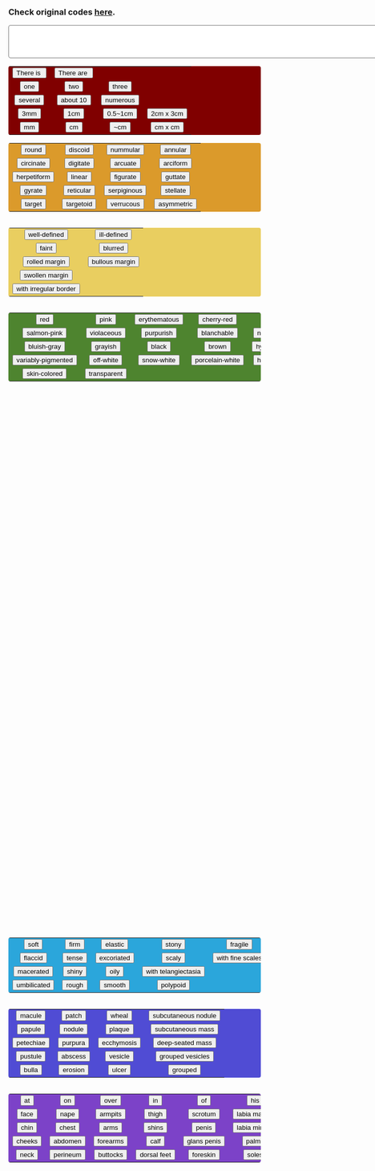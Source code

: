 <head><style>
    #display {
      background-color: white;
      align: center;
      border-radius: 4px;
      padding-right: 10px;
    }
    #basic {
      background-color: maroon;
      text-align: center;
      border-radius: 4px;
      padding-right: 10px;    
      float: left;
    }
    #shape {
      background-color: #DB9A2B;
      text-align: center;
      border-radius: 4px;
      padding-right: 10px; 
    }
    #margin {
      background-color: #E9CE60;
      text-align: center;
      border-radius: 4px;
      padding-right: 10px; 
      float: left;
    }
    #color {
      background-color: #4E842F;
      text-align: center;
      border-radius: 4px;
      padding-right: 10px; 
      float: left;
    }
    #character {
      background-color: #2BA6DB;
      text-align: center;
      border-radius: 4px;
      padding-right: 10px; 
    }
    #body {
      background-color: #504CD4;
      text-align: center;
      border-radius: 4px;
      padding-right: 10px; 
      float: left;
    }
    #bodypart{
      background-color: #7C42C8;
      text-align: center;
      border-radius: 4px;
      padding-right: 10px;
      float: left;
    }
    #modifiers {
      background-color: #C1BCC8;
      text-align: center;
      border-radius: 4px;
      padding-right: 10px; 
    }
    #clear {
      background-color: pink;
      text-align: center;
      border-radius: 4px;
      padding-right: 10px;
    }
   </style>
   </head>
   	  <h3>Check original codes <a href="https://github.com/jrchang612/Cutaneous-findings-generator/blob/master/Cutaneous%20findings%20generator.html">here</a>.</h3>
      <form name="CFgenerator">
      <textarea rows="4" cols="100" name="display" id="display"></textarea>
         <table id ="basic">
            <tr>
               <td><input type="button" name="is" value="There is " onclick="CFgenerator.display.value += 'There is '"></td>
               <td><input type="button" name="are" value="There are " onclick="CFgenerator.display.value += 'There are '"></td>
            </tr>
            <tr>
               <td><input type="button" name="one" value="one" onclick="CFgenerator.display.value += 'one '"></td>
               <td><input type="button" name="two" value="two" onclick="CFgenerator.display.value += 'two '"></td>
               <td><input type="button" name="three" value="three" onclick="CFgenerator.display.value += 'three '"></td>
            </tr>
            <tr>
               <td><input type="button" name="several" value="several" onclick="CFgenerator.display.value += 'several '"></td>
               <td><input type="button" name="about 10" value="about 10" onclick="CFgenerator.display.value += 'about 10 '"></td>
               <td><input type="button" name="numerous" value="numerous" onclick="CFgenerator.display.value += 'numerous '"></td>
            </tr>
            <tr>
               <td><input type="button" name="3mm" value="3mm" onclick="CFgenerator.display.value += '3mm, '"></td>
               <td><input type="button" name="1cm" value="1cm" onclick="CFgenerator.display.value += '1cm, '"></td>
               <td><input type="button" name="0.5~1cm" value="0.5~1cm" onclick="CFgenerator.display.value += '0.5~1cm, '"></td>
               <td><input type="button" name="2cm x 3cm" value="2cm x 3cm" onclick="CFgenerator.display.value += '2cm x 3cm, '"></td>
            </tr>
            <tr>
               <td><input type="button" name="mm" value="mm" onclick="CFgenerator.display.value += 'mm, '"></td>
               <td><input type="button" name="cm" value="cm" onclick="CFgenerator.display.value += 'cm, '"></td>
               <td><input type="button" name="~cm" value="~cm" onclick="CFgenerator.display.value += '~cm, '"></td>
               <td><input type="button" name="cm x cm" value="cm x cm" onclick="CFgenerator.display.value += 'cm x cm, '"></td>
            </tr>
         </table>
         <table id="shape">
            <tr>
               <td><input type="button" name="round" value="round" onclick="CFgenerator.display.value += 'round, '"></td>
               <td><input type="button" name="discoid" value="discoid" onclick="CFgenerator.display.value += 'discoid, '"></td>
               <td><input type="button" name="nummular" value="nummular" onclick="CFgenerator.display.value += 'nummular, '"></td>
               <td><input type="button" name="annular" value="annular" onclick="CFgenerator.display.value += 'annular, '"></td>
            </tr>
            <tr>
               <td><input type="button" name="circinate" value="circinate" onclick="CFgenerator.display.value += 'circinate, '"></td>
               <td><input type="button" name="digitate" value="digitate" onclick="CFgenerator.display.value += 'digitate, '"></td>
               <td><input type="button" name="arcuate" value="arcuate" onclick="CFgenerator.display.value += 'arcuate, '"></td>
               <td><input type="button" name="arciform" value="arciform" onclick="CFgenerator.display.value += 'arciform, '"></td>   
            </tr>
            <tr>
               <td><input type="button" name="herpetiform" value="herpetiform" onclick="CFgenerator.display.value += 'herpetiform, '"></td>
               <td><input type="button" name="linear" value="linear" onclick="CFgenerator.display.value += 'linear, '"></td>
               <td><input type="button" name="figurate" value="figurate" onclick="CFgenerator.display.value += 'figurate, '"></td>
               <td><input type="button" name="guttate" value="guttate" onclick="CFgenerator.display.value += 'guttate, '"></td>
            </tr>
            <tr>
               <td><input type="button" name="gyrate" value="gyrate" onclick="CFgenerator.display.value += 'gyrate, '"></td>
               <td><input type="button" name="reticular" value="reticular" onclick="CFgenerator.display.value += 'reticular, '"></td>
               <td><input type="button" name="serpiginous" value="serpiginous" onclick="CFgenerator.display.value += 'serpiginous, '"></td>
               <td><input type="button" name="stellate" value="stellate" onclick="CFgenerator.display.value += 'stellate, '"></td>
            </tr>
            <tr>
               <td><input type="button" name="target" value="target" onclick="CFgenerator.display.value += 'target, '"></td>
               <td><input type="button" name="targetoid" value="targetoid" onclick="CFgenerator.display.value += 'targetoid, '"></td>
               <td><input type="button" name="verrucous" value="verrucous" onclick="CFgenerator.display.value += 'verrucous, '"></td>
               <td><input type="button" name="asymmetric" value="asymmetric" onclick="CFgenerator.display.value += 'asymmetric, '"></td>
            </table>
            <table id="margin">
            <tr>
               <td><input type="button" name="well-defined" value="well-defined" onclick="CFgenerator.display.value += 'well-defined, '"></td>
               <td><input type="button" name="ill-defined" value="ill-defined" onclick="CFgenerator.display.value += 'ill-defined, '"></td>
            </tr>
            <tr>
               <td><input type="button" name="faint" value="faint" onclick="CFgenerator.display.value += 'faint, '"></td>
               <td><input type="button" name="blurred" value="blurred" onclick="CFgenerator.display.value += 'blurred, '"></td>
            </tr>
            <tr>
               <td><input type="button" name="rolled margin" value="rolled margin" onclick="CFgenerator.display.value += 'rolled margin, '"></td>
               <td><input type="button" name="bullous margin" value="bullous margin" onclick="CFgenerator.display.value += 'bullous margin, '"></td>
            </tr>
            <tr>
               <td><input type="button" name="swollen margin" value="swollen margin" onclick="CFgenerator.display.value += 'swollen margin, '"></td>
            </tr>
            <tr>
               <td><input type="button" name="with irregular border" value="with irregular border" onclick="CFgenerator.display.value += 'with irregular border, '"></td>
            </tr>
         </table>
         <table id="color">
            <tr>
               <td><input type="button" name="red" value="red" onclick="CFgenerator.display.value += 'red '"></td>
               <td><input type="button" name="pink" value="pink" onclick="CFgenerator.display.value += 'pink '"></td>
               <td><input type="button" name="erythematous" value="erythematous" onclick="CFgenerator.display.value += 'erythematous '"></td>
               <td><input type="button" name="cherry-red" value="cherry-red" onclick="CFgenerator.display.value += 'cherry-red '"></td>
               <td><input type="button" name="port-wine" value="port-wine" onclick="CFgenerator.display.value += 'port-wine '"></td>
            </tr>
            <tr>
               <td><input type="button" name="salmon-pink" value="salmon-pink" onclick="CFgenerator.display.value += 'salmon-pink '"></td>
               <td><input type="button" name="violaceous" value="violaceous" onclick="CFgenerator.display.value += 'violaceous '"></td>
               <td><input type="button" name="purpurish" value="purpurish" onclick="CFgenerator.display.value += 'purpurish '"></td>
               <td><input type="button" name="blanchable" value="blanchable" onclick="CFgenerator.display.value += 'blanchable '"></td>
               <td><input type="button" name="non-blanchable" value="non-blanchable" onclick="CFgenerator.display.value += 'non-blanchable '"></td>
            </tr>
            <tr>
               <td><input type="button" name="bluish-gray" value="bluish-gray" onclick="CFgenerator.display.value += 'bluish-gray '"></td>
               <td><input type="button" name="grayish" value="grayish" onclick="CFgenerator.display.value += 'grayish '"></td>
               <td><input type="button" name="black" value="black" onclick="CFgenerator.display.value += 'black '"></td>
               <td><input type="button" name="brown" value="brown" onclick="CFgenerator.display.value += 'brown '"></td>
               <td><input type="button" name="hyperpigmented" value="hyperpigmented" onclick="CFgenerator.display.value += 'hyperpigmented '"></td>
            </tr>
            <tr>
               <td><input type="button" name="variably-pigmented" value="variably-pigmented" onclick="CFgenerator.display.value += 'variably-pigmented '"></td>
               <td><input type="button" name="off-white" value="off-white" onclick="CFgenerator.display.value += 'off-white '"></td>
               <td><input type="button" name="snow-white" value="snow-white" onclick="CFgenerator.display.value += 'snow-white '"></td>
               <td><input type="button" name="porcelain-white" value="porcelain-white" onclick="CFgenerator.display.value += 'porcelain-white '"></td>
               <td><input type="button" name="hypopigmented" value="hypopigmented" onclick="CFgenerator.display.value += 'hypopigmented '"></td>
            </tr>
            <tr>
               <td><input type="button" name="skin-colored" value="skin-colored" onclick="CFgenerator.display.value += 'skin-colored '"></td>
               <td><input type="button" name="transparent" value="transparent" onclick="CFgenerator.display.value += 'transparent '"></td>
            </tr>
         </table>
         <table id="character">
            <tr>
               <td><input type="button" name="soft" value="soft" onclick="CFgenerator.display.value += 'soft '"></td>
               <td><input type="button" name="firm" value="firm" onclick="CFgenerator.display.value += 'firm '"></td>
               <td><input type="button" name="elastic" value="elastic" onclick="CFgenerator.display.value += 'elastic '"></td>
               <td><input type="button" name="stony" value="stony" onclick="CFgenerator.display.value += 'stony '"></td>
               <td><input type="button" name="fragile" value="fragile" onclick="CFgenerator.display.value += 'fragile '"></td>
               <td><input type="button" name="fluctuant" value="fluctuant" onclick="CFgenerator.display.value += 'fluctuant '"></td>
            </tr>
            <tr>
               <td><input type="button" name="flaccid" value="flaccid" onclick="CFgenerator.display.value += 'flaccid '"></td>
               <td><input type="button" name="tense" value="tense" onclick="CFgenerator.display.value += 'tense '"></td>
               <td><input type="button" name="excoriated" value="excoriated" onclick="CFgenerator.display.value += 'excoriated '"></td>
               <td><input type="button" name="scaly" value="scaly" onclick="CFgenerator.display.value += 'scaly '"></td>
               <td><input type="button" name="with fine scales" value="with fine scales" onclick="CFgenerator.display.value += 'with fine scales '"></td>
               <td><input type="button" name="with peripheral scales" value="with peripheral scales" onclick="CFgenerator.display.value += 'with peripheral scales '"></td>   
            </tr>
            <tr>
               <td><input type="button" name="macerated" value="macerated" onclick="CFgenerator.display.value += 'macerated '"></td>
               
               <td><input type="button" name="ulcerated" value="ulcerated" onclick="CFgenerator.display.value += 'ulcerated '"></td>
               <td><input type="button" name="fissurized" value="fissurized" onclick="CFgenerator.display.value += 'fissurized '"></td>
               <td><input type="button" name="lichenified" value="lichenified" onclick="CFgenerator.display.value += 'lichenified '"></td>
               <td><input type="button" name="crusted" value="crusted" onclick="CFgenerator.display.value += 'crusted '"></td>
               <td><input type="button" name="with honey-colored crusts" value="with honey-colored crusts" onclick="CFgenerator.display.value += 'with honey-colored crusts '"></td>
            </tr>
            <tr>
               <td><input type="button" name="indurative" value="indurative" onclick="CFgenerator.display.value += 'indurative '"></td>
               <td><input type="button" name="infiltrative" value="infiltrative" onclick="CFgenerator.display.value += 'infiltrative '"></td>
               <td><input type="button" name="atrophic" value="atrophic" onclick="CFgenerator.display.value += 'atrophic '"></td>
<td><input type="button" name="shiny" value="shiny" onclick="CFgenerator.display.value += 'shiny '"></td>
<td><input type="button" name="oily" value="oily" onclick="CFgenerator.display.value += 'oily '"></td>
<td><input type="button" name="with telangiectasia" value="with telangiectasia" onclick="CFgenerator.display.value += 'with telangiectasia '"></td>   
</tr>
<tr>
<td><input type="button" name="umbilicated" value="umbilicated" onclick="CFgenerator.display.value += 'umbilicated '"></td>
<td><input type="button" name="rough" value="rough" onclick="CFgenerator.display.value += 'rough '"></td>
<td><input type="button" name="smooth" value="smooth" onclick="CFgenerator.display.value += 'smooth '"></td>
<td><input type="button" name="polypoid" value="polypoid" onclick="CFgenerator.display.value += 'polypoid '"></td>
</tr>
         </table>
         <table id="body">
            <tr>
               <td><input type="button" name="macule" value="macule" onclick="CFgenerator.display.value += 'macule '"></td>
               <td><input type="button" name="patch" value="patch" onclick="CFgenerator.display.value += 'patch '"></td>
               <td><input type="button" name="wheal" value="wheal" onclick="CFgenerator.display.value += 'wheal '"></td>
               <td><input type="button" name="subcutaneous nodule" value="subcutaneous nodule" onclick="CFgenerator.display.value += 'subcutaneous nodule '"></td>
            </tr>
            <tr>
               <td><input type="button" name="papule" value="papule" onclick="CFgenerator.display.value += 'papule '"></td>
               <td><input type="button" name="nodule" value="nodule" onclick="CFgenerator.display.value += 'nodule '"></td>
               <td><input type="button" name="plaque" value="plaque" onclick="CFgenerator.display.value += 'plaque '"></td>
               <td><input type="button" name="subcutaneous mass" value="subcutaneous mass" onclick="CFgenerator.display.value += 'subcutaneous mass '"></td>
            </tr>
            <tr>
               <td><input type="button" name="petechiae" value="petechiae" onclick="CFgenerator.display.value += 'petechiae '"></td>
               <td><input type="button" name="purpura" value="purpura" onclick="CFgenerator.display.value += 'purpura '"></td>
               <td><input type="button" name="ecchymosis" value="ecchymosis" onclick="CFgenerator.display.value += 'ecchymosis '"></td>
               <td><input type="button" name="deep-seated mass" value="deep-seated mass" onclick="CFgenerator.display.value += 'deep-seated mass '"></td>
            </tr>
            <tr>
               <td><input type="button" name="pustule" value="pustule" onclick="CFgenerator.display.value += 'pustule '"></td>
               <td><input type="button" name="abscess" value="abscess" onclick="CFgenerator.display.value += 'abscess '"></td>
               <td><input type="button" name="vesicle" value="vesicle" onclick="CFgenerator.display.value += 'vesicle '"></td>
               <td><input type="button" name="grouped vesicles" value="grouped vesicles" onclick="CFgenerator.display.value += 'grouped vesicles '"></td>
            </tr>
            <tr>
               <td><input type="button" name="bulla" value="bulla" onclick="CFgenerator.display.value += 'bulla '"></td>
               <td><input type="button" name="erosion" value="erosion" onclick="CFgenerator.display.value += 'erosion '"></td>
               <td><input type="button" name="ulcer" value="ulcer" onclick="CFgenerator.display.value += 'ulcer '"></td>
               <td><input type="button" name="grouped" value="grouped" onclick="CFgenerator.display.value += 'grouped '"></td>
            </tr>
         </table>
         <table id="bodypart">
            <tr>
               <td><input type="button" name="at" value="at" onclick="CFgenerator.display.value += 'at '"></td>
               <td><input type="button" name="on" value="on" onclick="CFgenerator.display.value += 'on '"></td>
               <td><input type="button" name="over" value="over" onclick="CFgenerator.display.value += 'over '"></td>
               <td><input type="button" name="in" value="in" onclick="CFgenerator.display.value += 'in '"></td>
               <td><input type="button" name="of" value="of" onclick="CFgenerator.display.value += 'of '"></td>
               <td><input type="button" name="his" value="his" onclick="CFgenerator.display.value += 'his '"></td>
               <td><input type="button" name="her" value="her" onclick="CFgenerator.display.value += 'her '"></td>
               <td><input type="button" name="left" value="left" onclick="CFgenerator.display.value += 'left '"></td>
            </tr>
            <tr>
               <td><input type="button" name="face" value="face" onclick="CFgenerator.display.value += 'face.'"></td>
               <td><input type="button" name="nape" value="nape" onclick="CFgenerator.display.value += 'nape.'"></td>
               <td><input type="button" name="armpits" value="armpits" onclick="CFgenerator.display.value += 'armpits.'"></td>
               <td><input type="button" name="thigh" value="thigh" onclick="CFgenerator.display.value += 'thigh.'"></td>
               <td><input type="button" name="scrotum" value="scrotum" onclick="CFgenerator.display.value += 'scrotum.'"></td>
               <td><input type="button" name="labia majora" value="labia majora" onclick="CFgenerator.display.value += 'labia majora.'"></td>
               <td><input type="button" name="frontal area" value="frontal area" onclick="CFgenerator.display.value += 'frontal area.'"></td>
               <td><input type="button" name="right" value="right" onclick="CFgenerator.display.value += 'right '"></td>
            </tr>
            <tr>
               <td><input type="button" name="chin" value="chin" onclick="CFgenerator.display.value += 'chin.'"></td>
               <td><input type="button" name="chest" value="chest" onclick="CFgenerator.display.value += 'chest.'"></td>
               <td><input type="button" name="arms" value="arms" onclick="CFgenerator.display.value += 'arms.'"></td>
               <td><input type="button" name="shins" value="shins" onclick="CFgenerator.display.value += 'shins.'"></td>
               <td><input type="button" name="penis" value="penis" onclick="CFgenerator.display.value += 'penis.'"></td>
               <td><input type="button" name="labia minora" value="labia minora" onclick="CFgenerator.display.value += 'labia minora.'"></td>
               <td><input type="button" name="parietal area" value="parietal area" onclick="CFgenerator.display.value += 'parietal area.'"></td>
               <td><input type="button" name="both" value="both" onclick="CFgenerator.display.value += 'both '"></td>
            </tr>
            <tr>
               <td><input type="button" name="cheeks" value="cheeks" onclick="CFgenerator.display.value += 'cheeks.'"></td>
               <td><input type="button" name="abdomen" value="abdomen" onclick="CFgenerator.display.value += 'abdomen.'"></td>
               <td><input type="button" name="forearms" value="forearms" onclick="CFgenerator.display.value += 'forearms.'"></td>
               <td><input type="button" name="calf" value="calf" onclick="CFgenerator.display.value += 'calf.'"></td>
               <td><input type="button" name="glans penis" value="glans penis" onclick="CFgenerator.display.value += 'glans penis.'"></td>
               <td><input type="button" name="palms" value="palms" onclick="CFgenerator.display.value += 'palms.'"></td>
               <td><input type="button" name="temporal area" value="temporal area" onclick="CFgenerator.display.value += 'temporal area.'"></td>
               <td><input type="button" name="bilateral" value="bilateral" onclick="CFgenerator.display.value += 'bilateral '"></td>
            </tr>
            <tr>
               <td><input type="button" name="neck" value="neck" onclick="CFgenerator.display.value += 'neck.'"></td>
               <td><input type="button" name="perineum" value="perineum" onclick="CFgenerator.display.value += 'perineum.'"></td>
               <td><input type="button" name="buttocks" value="buttocks" onclick="CFgenerator.display.value += 'buttocks.'"></td>
               <td><input type="button" name="dorsal feet" value="dorsal feet" onclick="CFgenerator.display.value += 'dorsal feet.'"></td>
               <td><input type="button" name="foreskin" value="foreskin" onclick="CFgenerator.display.value += 'foreskin.'"></td>
               <td><input type="button" name="soles" value="soles" onclick="CFgenerator.display.value += 'soles.'"></td>
               <td><input type="button" name="occipital area" value="occipital area" onclick="CFgenerator.display.value += 'occipital area.'"></td>
            </tr>
         </table>
                  <table id="modifiers">
            <tr>
               <td><input type="button" name="with central scar" value="with central scar" onclick="CFgenerator.display.value += 'with central scar '"></td>
               <td><input type="button" name="at sun exposure area" value="at sun exposure area" onclick="CFgenerator.display.value += 'at sun exposure area '"></td>
               <td><input type="button" name="with symmetrical distribution" value="with symmetrical distribution" onclick="CFgenerator.display.value += 'with symmetrical distribution '"></td>
               <td><input type="button" name="on palms and soles" value="on palms and soles" onclick="CFgenerator.display.value += 'on palms and soles '"></td>
               <td><input type="button" name="with Hutchinson sign(+)" value="with Hutchinson sign(+)" onclick="CFgenerator.display.value += 'with Hutchinson sign(+) '"></td>
            </tr>
            <tr>
               <td><input type="button" name="with Wickham striae" value="with Wickham striae" onclick="CFgenerator.display.value += 'with Wickham striae '"></td>
               <td><input type="button" name="at seborrheic area" value="at seborrheic area" onclick="CFgenerator.display.value += 'at seborrheic area '"></td>
               <td><input type="button" name="with dermatomal distribution" value="with dermatomal distribution" onclick="CFgenerator.display.value += 'with dermatomal distribution '"></td>
               <td><input type="button" name="sparing palms and soles" value="sparing palms and soles" onclick="CFgenerator.display.value += 'sparing palms and soles '"></td>
               <td><input type="button" name="with Hutchinson sign(-)" value="with Hutchinson sign(-)" onclick="CFgenerator.display.value += 'with Hutchinson sign(-) '"></td>
            </tr>
            <tr>
               <td><input type="button" name="with atrophic scar" value="with atrophic scar" onclick="CFgenerator.display.value += 'with atrophic scar '"></td>
               <td><input type="button" name="at intertriginous area" value="at intertriginous area" onclick="CFgenerator.display.value += 'at intertriginous area '"></td>
               <td><input type="button" name="along Blaschko lines" value="along Blaschko lines" onclick="CFgenerator.display.value += 'along Blaschko lines '"></td>
               <td><input type="button" name="around umbilicus" value="around umbilicus" onclick="CFgenerator.display.value += 'around umbilicus '"></td>
               <td><input type="button" name="at periungual areas" value="at periungual areas" onclick="CFgenerator.display.value += 'at periungual areas '"></td>
            </tr>
            <tr>
               <td><input type="button" name="with fissures" value="with fissures" onclick="CFgenerator.display.value += 'with fissures '"></td>
               <td><input type="button" name="on extensor sides" value="on extensor sides" onclick="CFgenerator.display.value += 'on extensor sides '"></td>
               
               <td><input type="button" name="with mucosal involvement" value="with mucosal involvement" onclick="CFgenerator.display.value += 'with mucosal involvement '"></td>
               <td><input type="button" name="with umbilical sparing" value="with umbilical sparing" onclick="CFgenerator.display.value += 'with umbilical sparing '"></td>
               <td><input type="button" name="sparing nasolabial folds" value="sparing nasolabial folds" onclick="CFgenerator.display.value += 'sparing nasolabial folds '"></td>
            </tr>
            <tr>
               <td><input type="button" name="with excoriations" value="with excoriations" onclick="CFgenerator.display.value += 'with excoriations '"></td>
               <td><input type="button" name="on flexor sides" value="on flexor sides" onclick="CFgenerator.display.value += 'on flexor sides '"></td>
               <td><input type="button" name="with moth-eaten pattern" value="with moth-eaten pattern" onclick="CFgenerator.display.value += 'with moth-eaten pattern '"></td>
               <td><input type="button" name="at periorificial areas" value="at periorificial areas" onclick="CFgenerator.display.value += 'at periorificial areas '"></td>
               <td><input type="button" name="with satellite lesions" value="with satellite lesions" onclick="CFgenerator.display.value += 'with satellite lesions '"></td>
            </tr>
         </table>
         <table id="clear">
            <tr>
               <td><input type="button" id="clear" name="clear" value="c" onclick="CFgenerator.display.value = ''"></td>
            </tr>
         </table>
      </form>
      <h5>Developed by jrchang612 in NTUH, Taiwan</h5>
      <h5>Materials partly offered by Dermatology Department, NTUH</h5>
      <h5>Feb. 2019. Ver. 1</h5>
